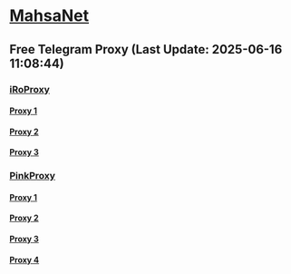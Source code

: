 
# [MahsaNet](https://t.me/mahsa_net)
## Free Telegram Proxy (Last Update: 2025-06-16 11:08:44)
### [iRoProxy](https://t.me/iRoProxy)
#### [Proxy 1](tg://proxy?server=149.57.1.70&port=70&secret=7gffffffff___f_______Adkb3dubG9hZC53aW5kb3dzdXBkYXRlLmNvbQ%3D%3D)
#### [Proxy 2](tg://proxy?server=149.57.1.70&port=70&secret=7gffffffff___f_______Adkb3dubG9hZC53aW5kb3dzdXBkYXRlLmNvbQ%3D%3D)
#### [Proxy 3](tg://proxy?server=149.57.1.49&port=70&secret=7gffffffff___f_______Adkb3dubG9hZC53aW5kb3dzdXBkYXRlLmNvbQ%3D%3D)
### [PinkProxy](https://t.me/PinkProxy)
#### [Proxy 1](tg://proxy?server=176.65.135.80&port=443&secret=7gAA8A8Pd1VV____9QBuLmlkb3dubG9hZC53aW5kb3dzdXBkYXRlLmNvbQ)
#### [Proxy 2](tg://proxy?server=176.65.135.81&port=443&secret=7gAA8A8Pd1VV____9QBuLmlkb3dubG9hZC53aW5kb3dzdXBkYXRlLmNvbQ)
#### [Proxy 3](tg://proxy?server=176.65.135.82&port=443&secret=7gAA8A8Pd1VV____9QBuLmlkb3dubG9hZC53aW5kb3dzdXBkYXRlLmNvbQ)
#### [Proxy 4](tg://proxy?server=176.65.135.83&port=443&secret=7gAA8A8Pd1VV____9QBuLmlkb3dubG9hZC53aW5kb3dzdXBkYXRlLmNvbQ)

    